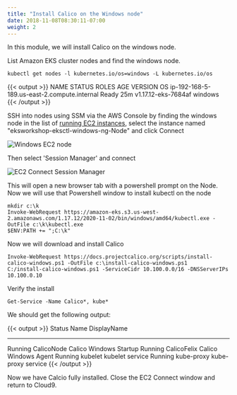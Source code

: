 ```yaml
---
title: "Install Calico on the Windows node"
date: 2018-11-08T08:30:11-07:00
weight: 2
---
```


In this module, we will install Calico on the windows node.

List Amazon EKS cluster nodes and find the windows node.

```
kubectl get nodes -l kubernetes.io/os=windows -L kubernetes.io/os
```

{{< output >}}
NAME                                          STATUS   ROLES    AGE   VERSION               OS
ip-192-168-5-189.us-east-2.compute.internal   Ready    <none>   25m   v1.17.12-eks-7684af   windows
{{< /output >}}

SSH into nodes using SSM via the AWS Console by finding the windows node in the list of [running EC2 instances](https://us-east-2.console.aws.amazon.com/ec2/v2/home?region=us-east-2#Instances:instanceState=running), select the instance named "eksworkshop-eksctl-windows-ng-Node" and click Connect

![Windows EC2 node](/images/windows/windows_select_node.png)

Then select 'Session Manager' and connect

![EC2 Connect Session Manager](/images/windows/ssm_connect.png)


This will open a new browser tab with a powershell prompt on the Node. Now we will use that Powershell window to install kubectl on the node

```
mkdir c:\k
Invoke-WebRequest https://amazon-eks.s3.us-west-2.amazonaws.com/1.17.12/2020-11-02/bin/windows/amd64/kubectl.exe -OutFile c:\k\kubectl.exe
$ENV:PATH += ";C:\k"
```

Now we will download and install Calico

```
Invoke-WebRequest https://docs.projectcalico.org/scripts/install-calico-windows.ps1 -OutFile c:\install-calico-windows.ps1
C:/install-calico-windows.ps1 -ServiceCidr 10.100.0.0/16 -DNSServerIPs 10.100.0.10
```

Verify the install

```
Get-Service -Name Calico*, kube*
```

We should get the following output:

{{< output >}}
Status   Name            DisplayName
------   ----            ------------
Running  CalicoNode      Calico Windows Startup
Running  CalicoFelix     Calico Windows Agent
Running  kubelet         kubelet service
Running  kube-proxy      kube-proxy service
{{< /output >}}

Now we have Calcio fully installed. Close the EC2 Connect window and return to Cloud9.